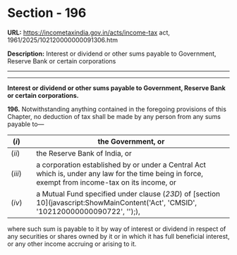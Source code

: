 # Section - 196

**URL:** https://incometaxindia.gov.in/acts/income-tax act, 1961/2025/102120000000091306.htm

**Description:** Interest or dividend or other sums payable to Government, Reserve Bank or certain corporations

---

****

**Interest or dividend or other sums payable to Government, Reserve Bank or certain corporations.**

**196.** Notwithstanding anything contained in the foregoing provisions of this Chapter, no deduction of tax shall be made by any person from any sums payable to—

(_i_)|  |  the Government, or  
---|---|---  
(_ii_)|  |  the Reserve Bank of India, or  
(_iii_)|  |  a corporation established by or under a Central Act which is, under any law for the time being in force, exempt from income-tax on its income, or  
(_iv_)|  |  a Mutual Fund specified under clause (_23D_) of [section 10](javascript:ShowMainContent\('Act', 'CMSID', '102120000000090722', ''\);),  
  
where such sum is payable to it by way of interest or dividend in respect of any securities or shares owned by it or in which it has full beneficial interest, or any other income accruing or arising to it.